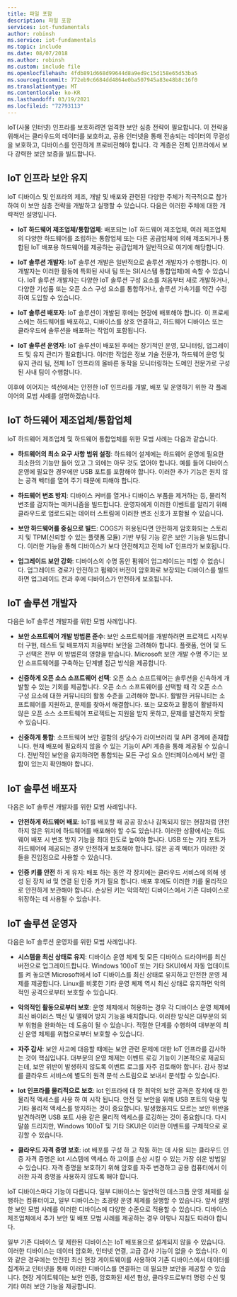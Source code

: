 ```yaml
---
title: 파일 포함
description: 파일 포함
services: iot-fundamentals
author: robinsh
ms.service: iot-fundamentals
ms.topic: include
ms.date: 08/07/2018
ms.author: robinsh
ms.custom: include file
ms.openlocfilehash: 4fdb891d668d99644d8a9ed9c15d158e65d53ba5
ms.sourcegitcommit: 772eb9c6684dd4864e0ba507945a83e48b8c16f0
ms.translationtype: MT
ms.contentlocale: ko-KR
ms.lasthandoff: 03/19/2021
ms.locfileid: "72793113"
---
```

IoT(사물 인터넷) 인프라를 보호하려면 엄격한 보안 심층 전략이 필요합니다. 이 전략을 위해서는 클라우드의 데이터를 보호하고, 공용 인터넷을 통해 전송되는 데이터의 무결성을 보호하고, 디바이스를 안전하게 프로비전해야 합니다. 각 계층은 전체 인프라에서 보다 강력한 보안 보증을 빌드합니다.

## <a name="secure-an-iot-infrastructure"></a>IoT 인프라 보안 유지

IoT 디바이스 및 인프라의 제조, 개발 및 배포와 관련된 다양한 주체가 적극적으로 참가하여 이 보안 심층 전략을 개발하고 실행할 수 있습니다. 다음은 이러한 주체에 대한 개략적인 설명입니다.

* **IoT 하드웨어 제조업체/통합업체**: 배포되는 IoT 하드웨어 제조업체, 여러 제조업체의 다양한 하드웨어를 조립하는 통합업체 또는 다른 공급업체에 의해 제조되거나 통합된 IoT 배포용 하드웨어를 제공하는 공급업체가 일반적으로 여기에 해당합니다.

* **IoT 솔루션 개발자**: IoT 솔루션 개발은 일반적으로 솔루션 개발자가 수행합니다. 이 개발자는 이러한 활동에 특화된 사내 팀 또는 SI(시스템 통합업체)에 속할 수 있습니다. IoT 솔루션 개발자는 다양한 IoT 솔루션 구성 요소를 처음부터 새로 개발하거나, 다양한 기성품 또는 오픈 소스 구성 요소를 통합하거나, 솔루션 가속기를 약간 수정하여 도입할 수 있습니다.

* **IoT 솔루션 배포자**: IoT 솔루션이 개발된 후에는 현장에 배포해야 합니다. 이 프로세스에는 하드웨어를 배포하고, 디바이스를 상호 연결하고, 하드웨어 디바이스 또는 클라우드에 솔루션을 배포하는 작업이 포함됩니다.

* **IoT 솔루션 운영자**: IoT 솔루션이 배포된 후에는 장기적인 운영, 모니터링, 업그레이드 및 유지 관리가 필요합니다. 이러한 작업은 정보 기술 전문가, 하드웨어 운영 및 유지 관리 팀, 전체 IoT 인프라의 올바른 동작을 모니터링하는 도메인 전문가로 구성된 사내 팀이 수행합니다.

이후에 이어지는 섹션에서는 안전한 IoT 인프라를 개발, 배포 및 운영하기 위한 각 플레이어의 모범 사례를 설명하겠습니다.

## <a name="iot-hardware-manufacturerintegrator"></a>IoT 하드웨어 제조업체/통합업체

IoT 하드웨어 제조업체 및 하드웨어 통합업체를 위한 모범 사례는 다음과 같습니다.

* **하드웨어의 최소 요구 사항 범위 설정**: 하드웨어 설계에는 하드웨어 운영에 필요한 최소한의 기능만 들어 있고 그 외에는 아무 것도 없어야 합니다. 예를 들어 디바이스 운영에 필요한 경우에만 USB 포트를 포함해야 합니다. 이러한 추가 기능은 원치 않는 공격 벡터를 열어 주기 때문에 피해야 합니다.

* **하드웨어 변조 방지**: 디바이스 커버를 열거나 디바이스 부품을 제거하는 등, 물리적 변조를 감지하는 메커니즘을 빌드합니다. 운영자에게 이러한 이벤트를 알리기 위해 클라우드로 업로드되는 데이터 스트림에 이러한 변조 신호가 포함될 수 있습니다.

* **보안 하드웨어를 중심으로 빌드**: COGS가 허용된다면 안전하게 암호화되는 스토리지 및 TPM(신뢰할 수 있는 플랫폼 모듈) 기반 부팅 기능 같은 보안 기능을 빌드합니다. 이러한 기능을 통해 디바이스가 보다 안전해지고 전체 IoT 인프라가 보호됩니다.

* **업그레이드 보안 강화**: 디바이스의 수명 동안 펌웨어 업그레이드는 피할 수 없습니다. 업그레이드 경로가 안전하고 펌웨어 버전이 암호화로 보장되는 디바이스를 빌드하면 업그레이드 전과 후에 디바이스가 안전하게 보호됩니다.

## <a name="iot-solution-developer"></a>IoT 솔루션 개발자

다음은 IoT 솔루션 개발자를 위한 모범 사례입니다.

* **보안 소프트웨어 개발 방법론 준수**: 보안 소프트웨어를 개발하려면 프로젝트 시작부터 구현, 테스트 및 배포까지 처음부터 보안을 고려해야 합니다. 플랫폼, 언어 및 도구 선택은 전부 이 방법론의 영향을 받습니다. Microsoft 보안 개발 수명 주기는 보안 소프트웨어를 구축하는 단계별 접근 방식을 제공합니다.

* **신중하게 오픈 소스 소프트웨어 선택**: 오픈 소스 소프트웨어는 솔루션을 신속하게 개발할 수 있는 기회를 제공합니다. 오픈 소스 소프트웨어를 선택할 때 각 오픈 소스 구성 요소에 대한 커뮤니티의 활동 수준을 고려해야 합니다. 활발한 커뮤니티는 소프트웨어를 지원하고, 문제를 찾아서 해결합니다. 또는 모호하고 활동이 활발하지 않은 오픈 소스 소프트웨어 프로젝트는 지원을 받지 못하고, 문제를 발견하지 못할 수 있습니다.

* **신중하게 통합**: 소프트웨어 보안 결함의 상당수가 라이브러리 및 API 경계에 존재합니다. 현재 배포에 필요하지 않을 수 있는 기능이 API 계층을 통해 제공될 수 있습니다. 전반적인 보안을 유지하려면 통합되는 모든 구성 요소 인터페이스에서 보안 결함이 있는지 확인해야 합니다.

## <a name="iot-solution-deployer"></a>IoT 솔루션 배포자

다음은 IoT 솔루션 개발자를 위한 모범 사례입니다.

* **안전하게 하드웨어 배포**: IoT를 배포할 때 공공 장소나 감독되지 않는 현장처럼 안전하지 않은 위치에 하드웨어를 배포해야 할 수도 있습니다. 이러한 상황에서는 하드웨어 배포 시 변조 방지 기능을 최대 한도로 높여야 합니다. USB 또는 기타 포트가 하드웨어에 제공되는 경우 안전하게 보호해야 합니다. 많은 공격 벡터가 이러한 것들을 진입점으로 사용할 수 있습니다.

* **인증 키를 안전** 하 게 유지: 배포 하는 동안 각 장치에는 클라우드 서비스에 의해 생성 된 장치 id 및 연결 된 인증 키가 필요 합니다. 배포 후에도 이러한 키를 물리적으로 안전하게 보관해야 합니다. 손상된 키는 악의적인 디바이스에서 기존 디바이스로 위장하는 데 사용될 수 있습니다.

## <a name="iot-solution-operator"></a>IoT 솔루션 운영자

다음은 IoT 솔루션 운영자를 위한 모범 사례입니다.

* **시스템을 최신 상태로 유지**: 디바이스 운영 체제 및 모든 디바이스 드라이버를 최신 버전으로 업그레이드합니다. Windows 10(IoT 또는 기타 SKU)에서 자동 업데이트를 켜 놓으면 Microsoft에서 IoT 디바이스를 최신 상태로 유지하고 안전한 운영 체제를 제공합니다. Linux를 비롯한 기타 운영 체제 역시 최신 상태로 유지하면 악의적인 공격으로부터 보호할 수 있습니다.

* **악의적인 활동으로부터 보호**: 운영 체제에서 허용하는 경우 각 디바이스 운영 체제에 최신 바이러스 백신 및 맬웨어 방지 기능을 배치합니다. 이러한 방식은 대부분의 외부 위협을 완화하는 데 도움이 될 수 있습니다. 적절한 단계를 수행하여 대부분의 최신 운영 체제를 위협으로부터 보호할 수 있습니다.

* **자주 감사**: 보안 사고에 대응할 때에는 보안 관련 문제에 대한 IoT 인프라를 감사하는 것이 핵심입니다. 대부분의 운영 체제는 이벤트 로깅 기능이 기본적으로 제공되는데, 보안 위반이 발생하지 않도록 이벤트 로그를 자주 검토해야 합니다. 감사 정보를 클라우드 서비스에 별도의 원격 분석 스트림으로 보내서 분석할 수 있습니다.

* **Iot 인프라를 물리적으로 보호**: iot 인프라에 대 한 최악의 보안 공격은 장치에 대 한 물리적 액세스를 사용 하 여 시작 됩니다. 안전 및 보안을 위해 USB 포트의 악용 및 기타 물리적 액세스를 방지하는 것이 중요합니다. 발생했을지도 모르는 보안 위반을 발견하려면 USB 포트 사용 같은 물리적 액세스를 로깅하는 것이 중요합니다. 다시 말씀 드리지만, Windows 10(IoT 및 기타 SKU)은 이러한 이벤트를 구체적으로 로깅할 수 있습니다.

* **클라우드 자격 증명 보호**: iot 배포를 구성 하 고 작동 하는 데 사용 되는 클라우드 인증 자격 증명은 iot 시스템에 액세스 하 고이를 손상 시킬 수 있는 가장 쉬운 방법일 수 있습니다. 자격 증명을 보호하기 위해 암호를 자주 변경하고 공용 컴퓨터에서 이러한 자격 증명을 사용하지 않도록 해야 합니다.

IoT 디바이스마다 기능이 다릅니다. 일부 디바이스는 일반적인 데스크톱 운영 체제를 실행하는 컴퓨터이고, 일부 디바이스는 초경량 운영 체제를 실행할 수 있습니다. 앞서 설명한 보안 모범 사례를 이러한 디바이스에 다양한 수준으로 적용할 수 있습니다. 디바이스 제조업체에서 추가 보안 및 배포 모범 사례를 제공하는 경우 이렇나 지침도 따라야 합니다.

일부 기존 디바이스 및 제한된 디바이스는 IoT 배포용으로 설계되지 않을 수 있습니다. 이러한 디바이스는 데이터 암호화, 인터넷 연결, 고급 감사 기능이 없을 수 있습니다. 이와 같은 경우에는 안전한 최신 현장 게이트웨이를 사용하여 기존 디바이스에서 데이터를 집계하고 인터넷을 통해 이러한 디바이스를 연결하는 데 필요한 보안을 제공할 수 있습니다. 현장 게이트웨이는 보안 인증, 암호화된 세션 협상, 클라우드로부터 명령 수신 및 기타 여러 보안 기능을 제공합니다.